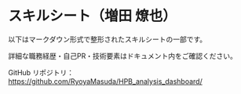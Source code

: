 # スキルシート（増田 燎也）

以下はマークダウン形式で整形されたスキルシートの一部です。

詳細な職務経歴・自己PR・技術要素はドキュメント内をご確認ください。

GitHub リポジトリ： https://github.com/RyoyaMasuda/HPB_analysis_dashboard/